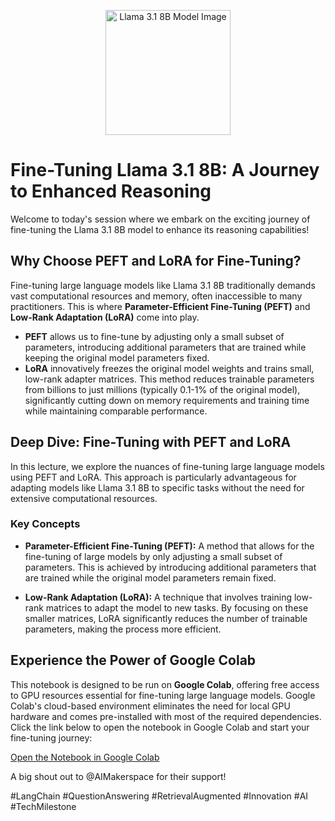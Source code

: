 <p align="center" draggable="false">
    <img src="https://github.com/AI-Maker-Space/LLM-Dev-101/assets/37101144/d1343317-fa2f-41e1-8af1-1dbb18399719" 
         width="200px" 
         height="auto" 
         alt="Llama 3.1 8B Model Image"/>
</p>

# Fine-Tuning Llama 3.1 8B: A Journey to Enhanced Reasoning

Welcome to today's session where we embark on the exciting journey of fine-tuning the Llama 3.1 8B model to enhance its reasoning capabilities!

## Why Choose PEFT and LoRA for Fine-Tuning?

Fine-tuning large language models like Llama 3.1 8B traditionally demands vast computational resources and memory, often inaccessible to many practitioners. This is where **Parameter-Efficient Fine-Tuning (PEFT)** and **Low-Rank Adaptation (LoRA)** come into play. 

- **PEFT** allows us to fine-tune by adjusting only a small subset of parameters, introducing additional parameters that are trained while keeping the original model parameters fixed.
- **LoRA** innovatively freezes the original model weights and trains small, low-rank adapter matrices. This method reduces trainable parameters from billions to just millions (typically 0.1-1% of the original model), significantly cutting down on memory requirements and training time while maintaining comparable performance.

## Deep Dive: Fine-Tuning with PEFT and LoRA

In this lecture, we explore the nuances of fine-tuning large language models using PEFT and LoRA. This approach is particularly advantageous for adapting models like Llama 3.1 8B to specific tasks without the need for extensive computational resources.

### Key Concepts

- **Parameter-Efficient Fine-Tuning (PEFT):** A method that allows for the fine-tuning of large models by only adjusting a small subset of parameters. This is achieved by introducing additional parameters that are trained while the original model parameters remain fixed.

- **Low-Rank Adaptation (LoRA):** A technique that involves training low-rank matrices to adapt the model to new tasks. By focusing on these smaller matrices, LoRA significantly reduces the number of trainable parameters, making the process more efficient.

## Experience the Power of Google Colab

This notebook is designed to be run on **Google Colab**, offering free access to GPU resources essential for fine-tuning large language models. Google Colab's cloud-based environment eliminates the need for local GPU hardware and comes pre-installed with most of the required dependencies. Click the link below to open the notebook in Google Colab and start your fine-tuning journey:

[Open the Notebook in Google Colab](https://colab.research.google.com/drive/18jF-pOlz-cFt0SkHVQ_9PBuGAH0VumrG?usp=sharing)

A big shout out to @AIMakerspace for their support!

#LangChain #QuestionAnswering #RetrievalAugmented #Innovation #AI #TechMilestone
